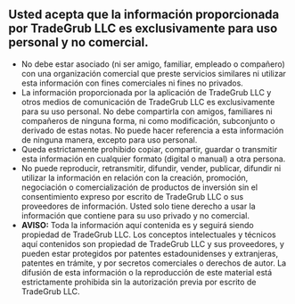 ## Usted acepta que la información proporcionada por TradeGrub LLC es exclusivamente para uso personal y no comercial.

- No debe estar asociado (ni ser amigo, familiar, empleado o compañero) con una organización comercial que preste servicios similares ni utilizar esta información con fines comerciales ni fines no privados.
- La información proporcionada por la aplicación de TradeGrub LLC y otros medios de comunicación de TradeGrub LLC es exclusivamente para su uso personal. No debe compartirla con amigos, familiares ni compañeros de ninguna forma, ni como modificación, subconjunto o derivado de estas notas. No puede hacer referencia a esta información de ninguna manera, excepto para uso personal.
- Queda estrictamente prohibido copiar, compartir, guardar o transmitir esta información en cualquier formato (digital o manual) a otra persona.
- No puede reproducir, retransmitir, difundir, vender, publicar, difundir ni utilizar la información en relación con la creación, promoción, negociación o comercialización de productos de inversión sin el consentimiento expreso por escrito de TradeGrub LLC o sus proveedores de información. Usted solo tiene derecho a usar la información que contiene para su uso privado y no comercial.
- **AVISO:** Toda la información aquí contenida es y seguirá siendo propiedad de TradeGrub LLC. Los conceptos intelectuales y técnicos aquí contenidos son propiedad de TradeGrub LLC y sus proveedores, y pueden estar protegidos por patentes estadounidenses y extranjeras, patentes en trámite, y por secretos comerciales o derechos de autor. La difusión de esta información o la reproducción de este material está estrictamente prohibida sin la autorización previa por escrito de TradeGrub LLC.